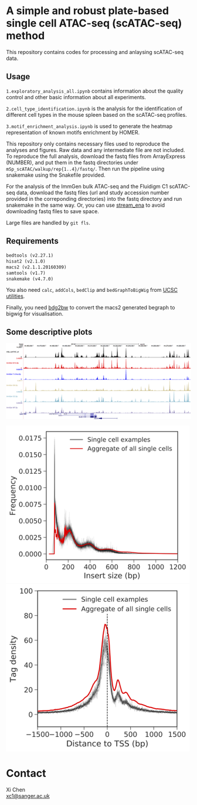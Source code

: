 # A simple and robust plate-based single cell ATAC-seq (scATAC-seq) method
This repository contains codes for processing and anlaysing scATAC-seq data.

## Usage

`1.exploratory_analysis_all.ipynb` contains information about the quality control and other basic information about all experiments.

`2.cell_type_identification.ipynb` is the analysis for the identification of different cell types in the mouse spleen based on the scATAC-seq profiles.

`3.motif_enrichment_analysis.ipynb` is used to generate the heatmap representation of known motifs enrichment by HOMER.

This repository only contains necessary files used to reproduce the analyses and figures. Raw data and any intermediate file are not included. To reproduce the full analysis, download the fastq files from ArrayExpress (NUMBER), and put them in the fastq directories under `mSp_scATAC/walkup/rep{1..4}/fastq/`. Then run the pipeline using snakemake using the Snakefile provided.

For the analysis of the ImmGen bulk ATAC-seq and the Fluidigm C1 scATAC-seq data, download the fastq files (url and study accession number provided in the correponding directories) into the fastq directory and run snakemake in the same way. Or, you can use [stream_ena](http://www.nxn.se/valent/streaming-rna-seq-data-from-ena) to avoid downloading fastq files to save space.

Large files are handled by `git fls`.

## Requirements

```
bedtools (v2.27.1)
hisat2 (v2.1.0)
macs2 (v2.1.1.20160309)
samtools (v1.7)
snakemake (v4.7.0)
```

You also need `calc`, `addCols`, `bedClip` and `bedGraphToBigWig` from [UCSC utilities](http://hgdownload.soe.ucsc.edu/admin/exe/).

Finally, you need [bdg2bw](https://gist.github.com/taoliu/2469050) to convert the macs2 generated begraph to bigwig for visualisation.

## Some descriptive plots

![](figures/ucsc_example_cxcr5_locus.jpg)

<img src="figures/fragment_size_distribution.jpg" width="500">

<img src="figures/tss_plot.jpg" width="500">

# Contact
Xi Chen  
xc1@sanger.ac.uk
